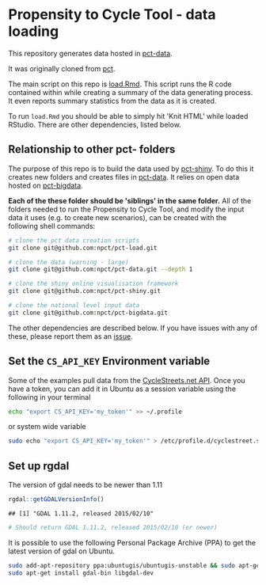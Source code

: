 # Propensity to Cycle Tool - data loading

This repository generates data hosted in [pct-data](https://github.com/npct/pct-data).

It was originally cloned from [pct](https://github.com/npct/pct).

The main script on this repo is [load.Rmd](https://github.com/npct/pct-load/blob/master/load.Rmd).
This script runs the R code contained within while creating a summary of the data generating process.
It even reports summary statistics from the data as it is created.

To run `load.Rmd` you should be able to simply hit 'Knit HTML' while loaded RStudio.
There are other dependencies, listed below.

## Relationship to other pct- folders

The purpose of this repo is to build the data used by [pct-shiny](https://github.com/npct/pct-shiny).
To do this it creates new folders and creates files in [pct-data](https://github.com/npct/pct-data).
It relies on open data hosted on [pct-bigdata](https://github.com/npct/pct-bigdata/).

**Each of the these folder should be 'siblings' in the same folder.**
All of the folders needed to run the Propensity to Cycle Tool, and modify the input data it uses (e.g. to create new scenarios), can be created with the following shell commands:


```bash
# clone the pct data creation scripts
git clone git@github.com:npct/pct-load.git 

# clone the data (warning - large)
git clone git@github.com:npct/pct-data.git --depth 1

# clone the shiny online visualisation framework
git clone git@github.com:npct/pct-shiny.git 

# clone the national level input data
git clone git@github.com:npct/pct-bigdata.git 
```

The other dependencies are described below.
If you have issues with any of these, please report them as an [issue](https://github.com/npct/pct-load/issues).

## Set the `CS_API_KEY` Environment variable

Some of the examples pull data from the
[CycleStreets.net API](http://www.cyclestreets.net/api/).
Once you have a token, you can add it in Ubuntu as
a session variable using the following in your terminal


```bash
echo "export CS_API_KEY='my_token'" >> ~/.profile
```

or system wide variable


```bash
sudo echo "export CS_API_KEY='my_token'" > /etc/profile.d/cyclestreet.sh
```

## Set up rgdal

The version of gdal needs to be newer than 1.11

```r
rgdal::getGDALVersionInfo()
```

```
## [1] "GDAL 1.11.2, released 2015/02/10"
```

```r
# Should return GDAL 1.11.2, released 2015/02/10 (or newer)
```

It is possible to use the following Personal Package Archive (PPA) to get the latest version of gdal on Ubuntu.


```bash
sudo add-apt-repository ppa:ubuntugis/ubuntugis-unstable && sudo apt-get update
sudo apt-get install gdal-bin libgdal-dev
```
